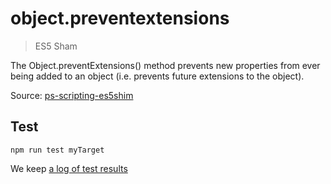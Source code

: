 # object.preventextensions

> ES5 Sham

The Object.preventExtensions() method prevents new properties from ever being added to an object (i.e. prevents future extensions to the object).

Source: [ps-scripting-es5shim](https://github.com/EugenTepin/ps-scripting-es5shim/blob/master/lib/Object/preventExtensions.js)

## Test

    npm run test myTarget

We keep [a log of test results](./test/results_log.md)


